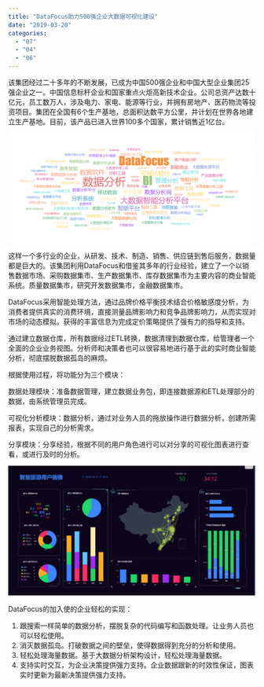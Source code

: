 ```yaml
---
title: "DataFocus助力500强企业大数据可视化建设"
date: "2019-03-20"
categories: 
  - "07"
  - "04"
  - "06"
---
```


该集团经过二十多年的不断发展，已成为中国500强企业和中国大型企业集团25强企业之一。中国信息标杆企业和国家重点火炬高新技术企业。公司总资产达数十亿元，员工数万人，涉及电力、家电、能源等行业，并拥有房地产、医药物流等投资项目。集团在全国有6个生产基地，总面积达数平方公里，并计划在世界各地建立生产基地。目前，该产品已进入世界100多个国家，累计销售近1亿台。

![](images/微信截图_20190124175358.png)

这样一个多行业的企业，从研发、技术、制造、销售、供应链到售后服务，数据量都是巨大的。该集团利用DataFocus和借鉴其多年的行业经验，建立了一个以销售数据市场、采购数据集市、生产数据集市、库存数据集市为主要内容的商业智能系统。质量数据集市，研究开发数据集市，金融数据集市。

DataFocus采用智能处理方法，通过品牌价格平衡技术结合价格敏感度分析，为消费者提供真实的消费环境，直接测量品牌影响力和竞争品牌影响力，从而实现对市场的动态模拟。获得的丰富信息为完成定价策略提供了强有力的指导和支持。

​通过建立数据仓库，所有数据经过ETL转换，数据清理到数据仓库，给管理者一个全面的企业业务视图。分析师和决策者也可以很容易地进行基于此的实时商业智能分析，彻底摆脱数据孤岛的麻烦。

根据使用过程，将功能分为三个模块：

数据处理模块：准备数据管理，建立数据业务包，即连接数据源和ETL处理部分的数据，由系统管理员完成。

可视化分析模块：数据分析，通过对业务人员的拖放操作进行数据分析，创建所需报表，实现自己的分析需求。

分享模块：分享经验，根据不同的用户角色进行可以对分享的可视化图表进行查看，或进行及时的分析。

![大屏2](images/2.png)

DataFocus的加入使的企业轻松的实现：

1. 跟搜索一样简单的数据分析，摆脱复杂的代码编写和函数处理。让业务人员也可以轻松使用。
2. 消灭数据孤岛。打破数据之间的壁垒，使得数据得到充分的分析和使用。
3. 轻松处理海量数据。基于大数据分析架构设计，轻松处理海量数据。
4. 支持实时交互，为企业决策提供强力支持。企业数据跟新的时效性保证，图表实时更新为最新决策提供强力支持。
